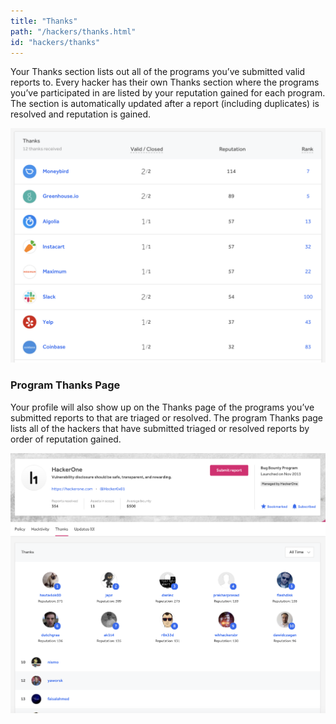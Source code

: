 ```yaml
---
title: "Thanks"
path: "/hackers/thanks.html"
id: "hackers/thanks"
---
```


Your Thanks section lists out all of the programs you’ve submitted valid reports to. Every hacker has their own Thanks section where the programs you’ve participated in are listed by your reputation gained for each program. The section is automatically updated after a report (including duplicates) is resolved and reputation is gained.

![thanks](./images/thanks-1.png)

### Program Thanks Page
Your profile will also show up on the Thanks page of the programs you’ve submitted reports to that are triaged or resolved. The program Thanks page lists all of the hackers that have submitted triaged or resolved reports by order of reputation gained.  

![thanks-2](./images/thanks-2.png)
